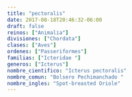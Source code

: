 ```yaml
---
title: "pectoralis"
date: 2017-08-18T20:46:32-06:00
draft: false
reinos: ["Animalia"]
divisiones: ["Chordata"]
clases: ["Aves"]
ordenes: ["Passeriformes"]
familias: ["Icteridae "]
generos: ["Icterus"]
nombre_cientifico: "Icterus pectoralis"
nombre_comun: "Bolsero Pechimanchado "
nombre_ingles: "Spot-breasted Oriole"
---
```

